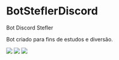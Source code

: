 # BotSteflerDiscord
Bot Discord Stefler

Bot criado para fins de estudos e diversão.

![](https://i.imgur.com/MGUJH23.png)
![](https://i.imgur.com/eaJoPLp.png)
![](https://i.imgur.com/g4ciMm1.png)
